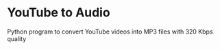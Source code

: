 <h1>YouTube to Audio</h1>
Python program to convert YouTube videos into MP3 files with 320 Kbps quality

